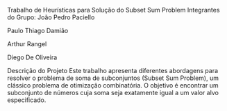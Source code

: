 Trabalho de Heurísticas para Solução do Subset Sum Problem
Integrantes do Grupo:
João Pedro Paciello

Paulo Thiago Damião

Arthur Rangel

Diego De Oliveira

Descrição do Projeto
Este trabalho apresenta diferentes abordagens para resolver o problema de soma de subconjuntos (Subset Sum Problem), um clássico problema de otimização combinatória. O objetivo é encontrar um subconjunto de números cuja soma seja exatamente igual a um valor alvo especificado.
